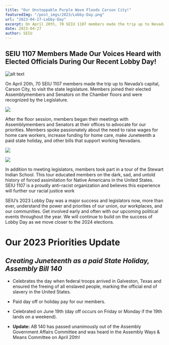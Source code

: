 ```yaml
---
title: "Our Unstoppable Purple Wave Floods Carson City!"
featuredImg: "/post_imgs/2023/Lobby-Day.png"
url: "2023-04-27-Lobby-Day"
excerpt: On April 20th, 70 SEIU 1107 members made the trip up to Nevada’s capital, Carson City, to visit the state legislature. Members joined their elected Assemblymembers and Senators on the Chamber floors and were recognized by the Legislature.
date: 2023-04-27
author: SEIU
---
```


## **SEIU 1107 Members Made Our Voices Heard with Elected Officials During Our Recent Lobby Day!**

![alt text](/post_imgs/2023/Lobby-Day/carson-city.png)

On April 20th, 70 SEIU 1107 members made the trip up to Nevada’s capital, Carson City, to visit the state legislature. Members joined their elected Assemblymembers and Senators on the Chamber floors and were recognized by the Legislature.

![](/post_imgs/2023/Lobby-Day/floor.png)

After the floor session, members began their meetings with Assemblymembers and Senators at their offices to advocate for our priorities. Members spoke passionately about the need to raise wages for home care workers, increase funding for home care, make Juneteenth a paid state holiday, and other bills that support working Nevadans.

<div class="flex flex-row">

![](/post_imgs/2023/Lobby-Day/floor-1.png)

![](/post_imgs/2023/Lobby-Day/floor-2.png)

</div>

In addition to meeting legislators, members took part in a tour of the Stewart Indian School. This tour educated members on the dark, sad, and untold history of forced assimilation for Native Americans in the United States. SEIU 1107 is a proudly anti-racist organization and believes this experience will further our racial justice work

SEIU’s 2023 Lobby Day was a major success and legislators now, more than ever, understand the power and priorities of our union, our workplaces, and our communities. Get involved early and often with our upcoming political events throughout the year. We will continue to build on the success of Lobby Day as we move closer to the 2024 elections.

# **Our 2023 Priorities Update**

## _Creating Juneteenth as a paid State Holiday, Assembly Bill 140_

- Celebrates the day when federal troops arrived in Galveston, Texas and ensured the freeing of all enslaved people, marking the official end of slavery in the United States.

- Paid day off or holiday pay for our members.

- Celebrated on June 19th (day off occurs on Friday or Monday if the 19th lands on a weekend).

- **Update:** AB 140 has passed unanimously out of the Assembly Government Affairs Committee and was heard in the Assembly Ways & Means Committee on April 20th!
